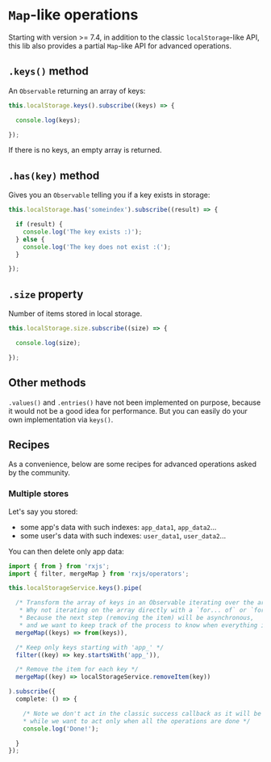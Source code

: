 # `Map`-like operations

Starting with version >= 7.4, in addition to the classic `localStorage`-like API,
this lib also provides a partial `Map`-like API for advanced operations.

## `.keys()` method

An `Observable` returning an array of keys:

```typescript
this.localStorage.keys().subscribe((keys) => {

  console.log(keys);

});
```

If there is no keys, an empty array is returned.

## `.has(key)` method

Gives you an `Observable` telling you if a key exists in storage:

```typescript
this.localStorage.has('someindex').subscribe((result) => {

  if (result) {
    console.log('The key exists :)');
  } else {
    console.log('The key does not exist :(');
  }

});
```

## `.size` property

Number of items stored in local storage.

```typescript
this.localStorage.size.subscribe((size) => {

  console.log(size);

});
```

## Other methods

`.values()` and `.entries()` have not been implemented on purpose, because it would not be a good idea for performance.
But you can easily do your own implementation via `keys()`. 

## Recipes

As a convenience, below are some recipes for advanced operations asked by the community.

### Multiple stores

Let's say you stored:
- some app's data with such indexes: `app_data1`, `app_data2`...
- some user's data with such indexes: `user_data1`, `user_data2`...

You can then delete only app data:

```typescript
import { from } from 'rxjs';
import { filter, mergeMap } from 'rxjs/operators';

this.localStorageService.keys().pipe(

  /* Transform the array of keys in an Observable iterating over the array.
   * Why not iterating on the array directly with a `for... of` or `forEach`?
   * Because the next step (removing the item) will be asynchronous,
   * and we want to keep track of the process to know when everything is over  */
  mergeMap((keys) => from(keys)),

  /* Keep only keys starting with 'app_' */
  filter((key) => key.startsWith('app_')),

  /* Remove the item for each key */
  mergeMap((key) => localStorageService.removeItem(key))

).subscribe({
  complete: () => {

    /* Note we don't act in the classic success callback as it will be trigerred for each key,
    * while we want to act only when all the operations are done */
    console.log('Done!');

  }
});
```

